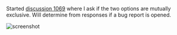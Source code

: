Started [discussion 1069](https://github.com/orgs/eza-community/discussions/1069) where I
ask if the two options are mutually exclusive. Will determine from responses if a bug
report is opened.

![screenshot](mre00004.png)
